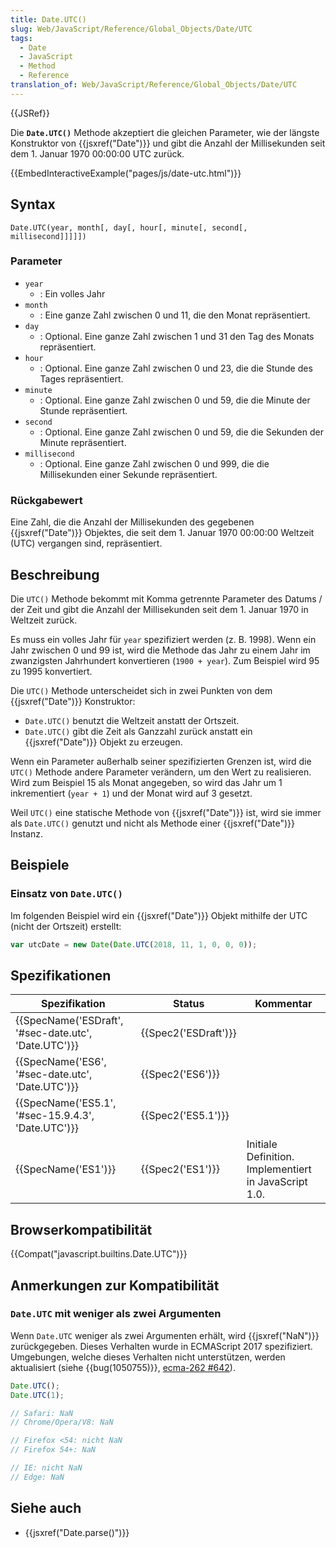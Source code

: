 ```yaml
---
title: Date.UTC()
slug: Web/JavaScript/Reference/Global_Objects/Date/UTC
tags:
  - Date
  - JavaScript
  - Method
  - Reference
translation_of: Web/JavaScript/Reference/Global_Objects/Date/UTC
---
```

{{JSRef}}

Die **`Date.UTC()`** Methode akzeptiert die gleichen Parameter, wie der längste Konstruktor von {{jsxref("Date")}} und gibt die Anzahl der Millisekunden seit dem 1. Januar 1970 00:00:00 UTC zurück.

{{EmbedInteractiveExample("pages/js/date-utc.html")}}

## Syntax

    Date.UTC(year, month[, day[, hour[, minute[, second[, millisecond]]]]])

### Parameter

- `year`
  - : Ein volles Jahr
- `month`
  - : Eine ganze Zahl zwischen 0 und 11, die den Monat repräsentiert.
- `day`
  - : Optional. Eine ganze Zahl zwischen 1 und 31 den Tag des Monats repräsentiert.
- `hour`
  - : Optional. Eine ganze Zahl zwischen 0 und 23, die die Stunde des Tages repräsentiert.
- `minute`
  - : Optional. Eine ganze Zahl zwischen 0 und 59, die die Minute der Stunde repräsentiert.
- `second`
  - : Optional. Eine ganze Zahl zwischen 0 und 59, die die Sekunden der Minute repräsentiert.
- `millisecond`
  - : Optional. Eine ganze Zahl zwischen 0 und 999, die die Millisekunden einer Sekunde repräsentiert.

### Rückgabewert

Eine Zahl, die die Anzahl der Millisekunden des gegebenen {{jsxref("Date")}} Objektes, die seit dem 1. Januar 1970 00:00:00 Weltzeit (UTC) vergangen sind, repräsentiert.

## Beschreibung

Die `UTC()` Methode bekommt mit Komma getrennte Parameter des Datums / der Zeit und gibt die Anzahl der Millisekunden seit dem 1. Januar 1970 in Weltzeit zurück.

Es muss ein volles Jahr für `year` spezifiziert werden (z. B. 1998). Wenn ein Jahr zwischen 0 und 99 ist, wird die Methode das Jahr zu einem Jahr im zwanzigsten Jahrhundert konvertieren (`1900 + year`). Zum Beispiel wird 95 zu 1995 konvertiert.

Die `UTC()` Methode unterscheidet sich in zwei Punkten von dem {{jsxref("Date")}} Konstruktor:

- `Date.UTC()` benutzt die Weltzeit anstatt der Ortszeit.
- `Date.UTC()` gibt die Zeit als Ganzzahl zurück anstatt ein {{jsxref("Date")}} Objekt zu erzeugen.

Wenn ein Parameter außerhalb seiner spezifizierten Grenzen ist, wird die `UTC()` Methode andere Parameter verändern, um den Wert zu realisieren. Wird zum Beispiel 15 als Monat angegeben, so wird das Jahr um 1 inkrementiert (`year + 1`) und der Monat wird auf 3 gesetzt.

Weil `UTC()` eine statische Methode von {{jsxref("Date")}} ist, wird sie immer als `Date.UTC()` genutzt und nicht als Methode einer {{jsxref("Date")}} Instanz.

## Beispiele

### Einsatz von `Date.UTC()`

Im folgenden Beispiel wird ein {{jsxref("Date")}} Objekt mithilfe der UTC (nicht der Ortszeit) erstellt:

```js
var utcDate = new Date(Date.UTC(2018, 11, 1, 0, 0, 0));
```

## Spezifikationen

| Spezifikation                                                        | Status                       | Kommentar                                             |
| -------------------------------------------------------------------- | ---------------------------- | ----------------------------------------------------- |
| {{SpecName('ESDraft', '#sec-date.utc', 'Date.UTC')}} | {{Spec2('ESDraft')}} |                                                       |
| {{SpecName('ES6', '#sec-date.utc', 'Date.UTC')}}     | {{Spec2('ES6')}}         |                                                       |
| {{SpecName('ES5.1', '#sec-15.9.4.3', 'Date.UTC')}} | {{Spec2('ES5.1')}}     |                                                       |
| {{SpecName('ES1')}}                                             | {{Spec2('ES1')}}         | Initiale Definition. Implementiert in JavaScript 1.0. |

## Browserkompatibilität

{{Compat("javascript.builtins.Date.UTC")}}

## Anmerkungen zur Kompatibilität

### `Date.UTC` mit weniger als zwei Argumenten

Wenn `Date.UTC` weniger als zwei Argumenten erhält, wird {{jsxref("NaN")}} zurückgegeben. Dieses Verhalten wurde in ECMAScript 2017 spezifiziert. Umgebungen, welche dieses Verhalten nicht unterstützen, werden aktualisiert (siehe {{bug(1050755)}}, [ecma-262 #642](https://github.com/tc39/ecma262/pull/642)).

```js
Date.UTC();
Date.UTC(1);

// Safari: NaN
// Chrome/Opera/V8: NaN

// Firefox <54: nicht NaN
// Firefox 54+: NaN

// IE: nicht NaN
// Edge: NaN
```

## Siehe auch

- {{jsxref("Date.parse()")}}
